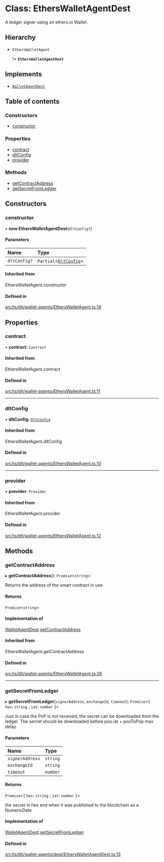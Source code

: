 # Class: EthersWalletAgentDest

A ledger signer using an ethers.io Wallet.

## Hierarchy

- `EthersWalletAgent`

  ↳ **`EthersWalletAgentDest`**

## Implements

- [`WalletAgentDest`](../interfaces/Signers.WalletAgentDest.md)

## Table of contents

### Constructors

- [constructor](EthersWalletAgentDest.md#constructor)

### Properties

- [contract](EthersWalletAgentDest.md#contract)
- [dltConfig](EthersWalletAgentDest.md#dltconfig)
- [provider](EthersWalletAgentDest.md#provider)

### Methods

- [getContractAddress](EthersWalletAgentDest.md#getcontractaddress)
- [getSecretFromLedger](EthersWalletAgentDest.md#getsecretfromledger)

## Constructors

### constructor

• **new EthersWalletAgentDest**(`dltConfig?`)

#### Parameters

| Name | Type |
| :------ | :------ |
| `dltConfig?` | `Partial`<[`DltConfig`](../interfaces/DltConfig.md)\> |

#### Inherited from

EthersWalletAgent.constructor

#### Defined in

[src/ts/dlt/wallet-agents/EthersWalletAgent.ts:14](https://gitlab.com/i3-market/code/wp3/t3.2/conflict-resolution/non-repudiation-library/-/blob/1ca8f93/src/ts/dlt/wallet-agents/EthersWalletAgent.ts#L14)

## Properties

### contract

• **contract**: `Contract`

#### Inherited from

EthersWalletAgent.contract

#### Defined in

[src/ts/dlt/wallet-agents/EthersWalletAgent.ts:11](https://gitlab.com/i3-market/code/wp3/t3.2/conflict-resolution/non-repudiation-library/-/blob/1ca8f93/src/ts/dlt/wallet-agents/EthersWalletAgent.ts#L11)

___

### dltConfig

• **dltConfig**: [`DltConfig`](../interfaces/DltConfig.md)

#### Inherited from

EthersWalletAgent.dltConfig

#### Defined in

[src/ts/dlt/wallet-agents/EthersWalletAgent.ts:10](https://gitlab.com/i3-market/code/wp3/t3.2/conflict-resolution/non-repudiation-library/-/blob/1ca8f93/src/ts/dlt/wallet-agents/EthersWalletAgent.ts#L10)

___

### provider

• **provider**: `Provider`

#### Inherited from

EthersWalletAgent.provider

#### Defined in

[src/ts/dlt/wallet-agents/EthersWalletAgent.ts:12](https://gitlab.com/i3-market/code/wp3/t3.2/conflict-resolution/non-repudiation-library/-/blob/1ca8f93/src/ts/dlt/wallet-agents/EthersWalletAgent.ts#L12)

## Methods

### getContractAddress

▸ **getContractAddress**(): `Promise`<`string`\>

Returns the address of the smart contract in use

#### Returns

`Promise`<`string`\>

#### Implementation of

[WalletAgentDest](../interfaces/Signers.WalletAgentDest.md).[getContractAddress](../interfaces/Signers.WalletAgentDest.md#getcontractaddress)

#### Inherited from

EthersWalletAgent.getContractAddress

#### Defined in

[src/ts/dlt/wallet-agents/EthersWalletAgent.ts:26](https://gitlab.com/i3-market/code/wp3/t3.2/conflict-resolution/non-repudiation-library/-/blob/1ca8f93/src/ts/dlt/wallet-agents/EthersWalletAgent.ts#L26)

___

### getSecretFromLedger

▸ **getSecretFromLedger**(`signerAddress`, `exchangeId`, `timeout`): `Promise`<{ `hex`: `string` ; `iat`: `number`  }\>

Just in case the PoP is not received, the secret can be downloaded from the ledger.
The secret should be downloaded before poo.iat + pooToPop max delay.

#### Parameters

| Name | Type |
| :------ | :------ |
| `signerAddress` | `string` |
| `exchangeId` | `string` |
| `timeout` | `number` |

#### Returns

`Promise`<{ `hex`: `string` ; `iat`: `number`  }\>

the secret in hex and when it was published to the blockchain as a NumericDate

#### Implementation of

[WalletAgentDest](../interfaces/Signers.WalletAgentDest.md).[getSecretFromLedger](../interfaces/Signers.WalletAgentDest.md#getsecretfromledger)

#### Defined in

[src/ts/dlt/wallet-agents/dest/EthersWalletAgentDest.ts:13](https://gitlab.com/i3-market/code/wp3/t3.2/conflict-resolution/non-repudiation-library/-/blob/1ca8f93/src/ts/dlt/wallet-agents/dest/EthersWalletAgentDest.ts#L13)
